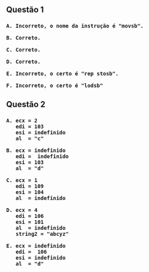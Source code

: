 
<h2>

  Questão 1
  <h3>
    
    A. Incorreto, o nome da instrução é "movsb".

    B. Correto.

    C. Correto.

    D. Correto.

    E. Incorreto, o certo é "rep stosb".

    F. Incorreto, o certo é "lodsb"
    
  </h3>
  

<h2>  

  Questão 2
  
  <h3>

    A. ecx = 2
       edi = 103
       esi = indefinido
       al  = "c"

    B. ecx = indefinido 
       edi =  indefinido
       esi = 103
       al  = "d"
       
    C. ecx = 1
       edi = 109 
       esi = 104
       al  = indefinido
       
    D. ecx = 4
       edi = 106
       esi = 101
       al  = indefinido
       string2 = "abcyz"
       
    E. ecx = indefinido
       edi =  106
       esi = indefinido
       al  = "d"
       

    
  </h3>
    
</h2>

